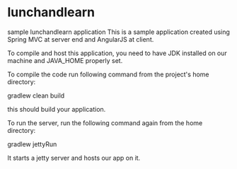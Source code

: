 # lunchandlearn
sample lunchandlearn application
This is a sample application created using Spring MVC at server end and AngularJS at client.

To compile and host this application, you need to have JDK installed on our machine and JAVA_HOME properly set.

To compile the code run following command from the project's home directory:

gradlew clean build

this should build your application.

To run the server, run the following command again from the home directory:

gradlew jettyRun

It starts a jetty server and hosts our app on it.
